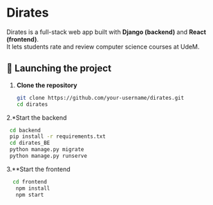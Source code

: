# Dirates

Dirates is a full-stack web app built with **Django (backend)** and **React (frontend)**.  
It lets students rate and review computer science courses at UdeM.

## 🚀 Launching the project

1. **Clone the repository**
   ```bash
   git clone https://github.com/your-username/dirates.git
   cd dirates
   ```

2.*Start the backend
   ```bash
    cd backend
    pip install -r requirements.txt
    cd dirates_BE
    python manage.py migrate
    python manage.py runserve
```

3.**Start the frontend
 ```bash
   cd frontend
    npm install
    npm start
```


